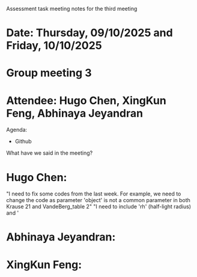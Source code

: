 Assessment task meeting notes for the third meeting
# Date: Thursday, 09/10/2025 and Friday, 10/10/2025
# Group meeting 3
# Attendee: Hugo Chen, XingKun Feng, Abhinaya Jeyandran

Agenda:
- Github

What have we said in the meeting?
# Hugo Chen:
"I need to fix some codes from the last week. For example, we need to change the code as parameter 'object' is not a common parameter in both Krause 21 and VandeBerg_table 2"
"I need to include 'rh' (half-light radius) and '


# Abhinaya Jeyandran:



# XingKun Feng: